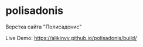 # polisadonis
Верстка сайта "Полисадонис"

Live Demo: https://alikinvv.github.io/polisadonis/build/
